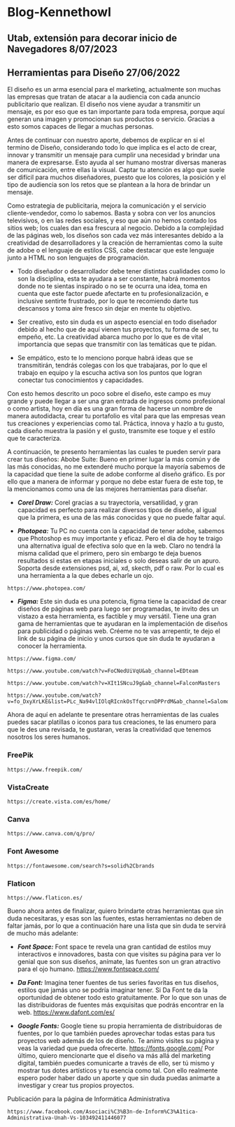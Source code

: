 # Blog-Kennethowl

## Utab, extensión para decorar inicio de Navegadores 8/07/2023

## Herramientas para Diseño 27/06/2022

El diseño es un arma esencial para el marketing, actualmente son muchas las empresas que tratan de atacar a la audiencia con cada anuncio publicitario que realizan. El diseño nos viene ayudar a transmitir un mensaje, es por eso que es tan importante para toda empresa, porque aquí generan una imagen y promocionan sus productos o servicio. Gracias a esto somos capaces de llegar a muchas personas.

Antes de continuar con nuestro aporte, debemos de explicar en si el termino de Diseño, considerando todo lo que implica es el acto de crear, innovar y transmitir un mensaje para cumplir una necesidad y brindar una manera de expresarse. Esto ayuda al ser humano mostrar diversas maneras de comunicación, entre ellas la visual. Captar tu atención es algo que suele ser difícil para muchos diseñadores, puesto que los colores, la posición y el tipo de audiencia son los retos que se plantean a la hora de brindar un mensaje.

Como estrategia de publicitaria, mejora la comunicación y el servicio cliente-vendedor, como lo sabemos. Basta y sobra con ver los anuncios televisivos, o en las redes sociales, y eso que aún no hemos contado los sitios web; los cuales dan esa frescura al negocio. Debido a la complejidad de las páginas web, los diseños son cada vez más interesantes debido a la creatividad de desarrolladores y la creación de herramientas como la suite de adobe o el lenguaje de estilos CSS, cabe destacar que este lenguaje junto a HTML no son lenguajes de programación.

* Todo diseñador o desarrollador debe tener distintas cualidades como lo son la disciplina, esta te ayudara a ser constante, habrá momentos donde no te sientas inspirado o no se te ocurra una idea, toma en cuenta que este factor puede afectarte en tu profesionalización, e inclusive sentirte frustrado, por lo que te recomiendo darte tus descansos y toma aire fresco sin dejar en mente tu objetivo.

* Ser creativo, esto sin duda es un aspecto esencial en todo diseñador debido al hecho que de aquí vienen tus proyectos, tu forma de ser, tu empeño, etc. La creatividad abarca mucho por lo que es de vital importancia que sepas que transmitir con las temáticas que te pidan.

* Se empático, esto te lo menciono porque habrá ideas que se transmitirán, tendrás colegas con los que trabajaras, por lo que el trabajo en equipo y la escucha activa son los puntos que logran conectar tus conocimientos y capacidades.

Con esto hemos descrito un poco sobre el diseño, este campo es muy grande y puede llegar a ser una gran entrada de ingresos como profesional o como artista, hoy en día es una gran forma de hacerse un nombre de manera autodidacta, crear tu portafolio es vital para que las empresas vean tus creaciones y experiencias como tal. Práctica, innova y hazlo a tu gusto, cada diseño muestra la pasión y el gusto, transmite ese toque y el estilo que te caracteriza.

A continuación, te presento herramientas las cuales te pueden servir para crear tus diseños:
Abobe Suite: Bueno en primer lugar la más común y de las más conocidas, no me extenderé mucho porque la mayoría sabemos de la capacidad que tiene la suite de adobe conforme al diseño gráfico. Es por ello que a manera de informar y porque no debe estar fuera de este top, te la mencionamos como una de las mejores herramientas para diseñar.

* ***Corel Draw:*** Corel gracias a su trayectoria, versatilidad, y gran capacidad es perfecto para realizar diversos tipos de diseño, al igual que la primera, es una de las más conocidas y que no puede faltar aquí.

* ***Photopea:*** Tu PC no cuenta con la capacidad de tener adobe, sabemos que Photoshop es muy importante y eficaz. Pero el día de hoy te traigo una alternativa igual de efectiva solo que en la web. Claro no tendrá la misma calidad que el primero, pero sin embargo te deja buenos resultados si estas en etapas iniciales o solo deseas salir de un apuro. Soporta desde extensiones psd, ai, xd, skecth, pdf o raw. Por lo cual es una herramienta a la que debes echarle un ojo.

```
https://www.photopea.com/
```

* ***Figma:*** Este sin duda es una potencia, figma tiene la capacidad de crear diseños de páginas web para luego ser programadas, te invito des un vistazo a esta herramienta, es factible y muy versátil. Tiene una gran gama de herramientas que te ayudaran en la implementación de diseños para publicidad o páginas web. Créeme no te vas arrepentir, te dejo el link de su página de inicio y unos cursos que sin duda te ayudaran a conocer la herramienta.

```
https://www.figma.com/
```

```
https://www.youtube.com/watch?v=FoCNedUiVqU&ab_channel=EDteam
```

```
https://www.youtube.com/watch?v=XIt1SNcuJ9g&ab_channel=FalconMasters
```

```
https://www.youtube.com/watch?v=fo_DxyXrLKE&list=PLc_Na94vlIOlqRIcnkOsTfqcrvnDPPrdM&ab_channel=SalomonSanchez
```

Ahora de aquí en adelante te presentare otras herramientas de las cuales puedes sacar platillas o iconos para tus creaciones, te las enumero para que le des una revisada, te gustaran, veras la creatividad que tenemos nosotros los seres humanos.

### FreePik
```
https://www.freepik.com/
```

### VistaCreate
```
https://create.vista.com/es/home/
```

### Canva
```
https://www.canva.com/q/pro/
```

### Font Awesome
```
https://fontawesome.com/search?s=solid%2Cbrands
```

### Flaticon
```
https://www.flaticon.es/
```

Bueno ahora antes de finalizar, quiero brindarte otras herramientas que sin duda necesitaras, y esas son las fuentes, estas herramientas no deben de faltar jamás, por lo que a continuación hare una lista que sin duda te servirá de mucho más adelante:

 * ***Font Space:*** Font space te revela una gran cantidad de estilos muy interactivos e innovadores, basta con que visites su página para ver lo genial que son sus diseños, anímate, las fuentes son un gran atractivo para el ojo humano.
https://www.fontspace.com/

* ***Da Font:*** Imagina tener fuentes de tus series favoritas en tus diseños, estilos que jamás uno se podría imaginar tener. Si Da Font te da la oportunidad de obtener todo esto gratuitamente. Por lo que son unas de las distribuidoras de fuentes más exquisitas que podrás encontrar en la web.
https://www.dafont.com/es/

* ***Google Fonts:*** Google tiene su propia herramienta de distribuidoras de fuentes, por lo que también puedes aprovechar todas estas para tus proyectos web además de los de diseño. Te animo visites su página y veas la variedad que pueda ofrecerte.
https://fonts.google.com/
Por último, quiero mencionarte que el diseño va más allá del marketing digital, también puedes comunicarte a través de ello, ser tú mismo y mostrar tus dotes artísticos y tu esencia como tal. Con ello realmente espero poder haber dado un aporte y que sin duda puedas animarte a investigar y crear tus propios proyectos.

Publicación para la página de Informática Administrativa

```
https://www.facebook.com/Asociaci%C3%B3n-de-Inform%C3%A1tica-Administrativa-Unah-Vs-103492411446077
```
